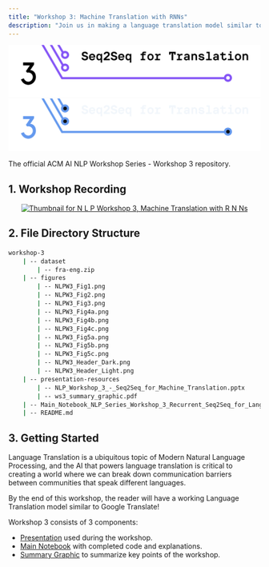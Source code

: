 ```yaml
---
title: "Workshop 3: Machine Translation with RNNs"
description: "Join us in making a language translation model similar to Google Translate!"
---
```


![Header for Workshop 3: Seq 2 Seq for Translation](./figures/NLPW3_Header_Light.png#gh-light-mode-only)
![Header for Workshop 3: Seq 2 Seq for Translation](./figures/NLPW3_Header_Dark.png#gh-dark-mode-only)

The official ACM AI NLP Workshop Series - Workshop 3 repository.

## 1. Workshop Recording

<div align="center">
    <a href="https://www.youtube.com/watch?v=AvWhHTifw4I&ab_channel=ACMatUCSanDiego">
        <img
            src="https://i.ytimg.com/vi/AvWhHTifw4I/maxresdefault.jpg?sqp=-oaymwEcCNACELwBSFXyq4qpAw4IARUAAIhCGAFwAcABBg"
            alt="Thumbnail for N L P Workshop 3, Machine Translation with R N Ns"
            width="500px"
        />
    </a>
</div>

## 2. File Directory Structure

```bash
workshop-3
    | -- dataset
        | -- fra-eng.zip
    | -- figures
        | -- NLPW3_Fig1.png
        | -- NLPW3_Fig2.png
        | -- NLPW3_Fig3.png
        | -- NLPW3_Fig4a.png
        | -- NLPW3_Fig4b.png
        | -- NLPW3_Fig4c.png
        | -- NLPW3_Fig5a.png
        | -- NLPW3_Fig5b.png
        | -- NLPW3_Fig5c.png
        | -- NLPW3_Header_Dark.png
        | -- NLPW3_Header_Light.png
    | -- presentation-resources
        | -- NLP_Workshop_3_-_Seq2Seq_for_Machine_Translation.pptx
        | -- ws3_summary_graphic.pdf
    | -- Main_Notebook_NLP_Series_Workshop_3_Recurrent_Seq2Seq_for_Language_Translation.ipynb
    | -- README.md

```

## 3. Getting Started

Language Translation is a ubiquitous topic of Modern Natural Language Processing, and the AI that powers language translation is critical to creating a world where we can break down communication barriers between communities that speak different languages.

By the end of this workshop, the reader will have a working Language Translation model similar to Google Translate!

Workshop 3 consists of 3 components:
- [Presentation](./presentation-resources/NLP_Workshop_3_-_Seq2Seq_for_Machine_Translation.pptx) used during the workshop.
- [Main Notebook](./NLP_WS3_Main.ipynb) with completed code and explanations.
- [Summary Graphic](./presentation-resources/ws3_summary_graphic.pdf) to summarize key points of the workshop.